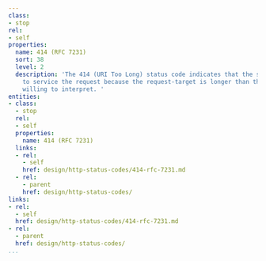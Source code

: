 ```yaml
---
class:
- stop
rel:
- self
properties:
  name: 414 (RFC 7231)
  sort: 38
  level: 2
  description: 'The 414 (URI Too Long) status code indicates that the server is refusing
    to service the request because the request-target is longer than the server is
    willing to interpret. '
entities:
- class:
  - stop
  rel:
  - self
  properties:
    name: 414 (RFC 7231)
  links:
  - rel:
    - self
    href: design/http-status-codes/414-rfc-7231.md
  - rel:
    - parent
    href: design/http-status-codes/
links:
- rel:
  - self
  href: design/http-status-codes/414-rfc-7231.md
- rel:
  - parent
  href: design/http-status-codes/
...
```


